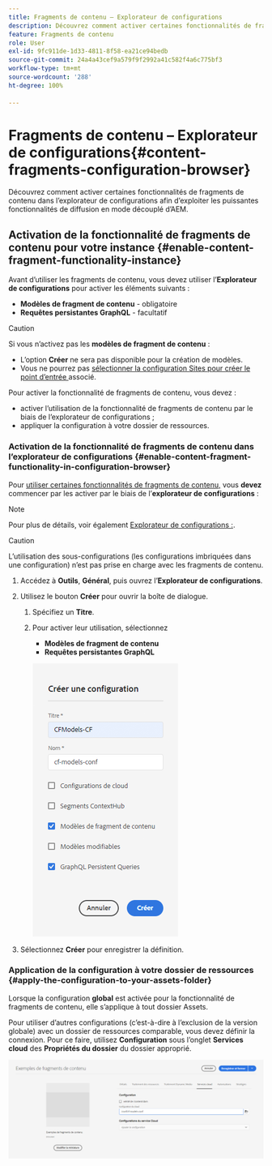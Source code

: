 ```yaml
---
title: Fragments de contenu – Explorateur de configurations
description: Découvrez comment activer certaines fonctionnalités de fragments de contenu dans l’explorateur de configurations afin d’exploiter les puissantes fonctionnalités de diffusion en mode découplé d’AEM.
feature: Fragments de contenu
role: User
exl-id: 9fc911de-1d33-4811-8f58-ea21ce94bedb
source-git-commit: 24a4a43cef9a579f9f2992a41c582f4a6c775bf3
workflow-type: tm+mt
source-wordcount: '288'
ht-degree: 100%

---
```


# Fragments de contenu – Explorateur de configurations{#content-fragments-configuration-browser}

Découvrez comment activer certaines fonctionnalités de fragments de contenu dans l’explorateur de configurations afin d’exploiter les puissantes fonctionnalités de diffusion en mode découplé d’AEM.

## Activation de la fonctionnalité de fragments de contenu pour votre instance {#enable-content-fragment-functionality-instance}

Avant d’utiliser les fragments de contenu, vous devez utiliser l’**Explorateur de configurations** pour activer les éléments suivants :

* **Modèles de fragment de contenu** - obligatoire
* **Requêtes persistantes GraphQL** - facultatif

>[!CAUTION]
>
>Si vous n’activez pas les **modèles de fragment de contenu** :
>
>* L’option **Créer** ne sera pas disponible pour la création de modèles.
>* Vous ne pourrez pas [sélectionner la configuration Sites pour créer le point d’entrée ](/help/assets/content-fragments/graphql-api-content-fragments.md#enabling-graphql-endpoint) associé.


Pour activer la fonctionnalité de fragments de contenu, vous devez :

* activer l’utilisation de la fonctionnalité de fragments de contenu par le biais de l’explorateur de configurations ;
* appliquer la configuration à votre dossier de ressources.

### Activation de la fonctionnalité de fragments de contenu dans l’explorateur de configurations {#enable-content-fragment-functionality-in-configuration-browser}

Pour [utiliser certaines fonctionnalités de fragments de contenu,](#creating-a-content-fragment-model) vous **devez** commencer par les activer par le biais de l’**explorateur de configurations** :

>[!NOTE]
>
>Pour plus de détails, voir également [Explorateur de configurations :](/help/implementing/developing/introduction/configurations.md#using-configuration-browser).

>[!CAUTION]
>
>L’utilisation des sous-configurations (les configurations imbriquées dans une configuration) n’est pas prise en charge avec les fragments de contenu.

1. Accédez à **Outils**, **Général**, puis ouvrez l’**Explorateur de configurations**.

1. Utilisez le bouton **Créer** pour ouvrir la boîte de dialogue.

   1. Spécifiez un **Titre**.
   1. Pour activer leur utilisation, sélectionnez
      * **Modèles de fragment de contenu**
      * **Requêtes persistantes GraphQL**

      ![Définir la configuration](assets/cfm-conf-01.png)


1. Sélectionnez **Créer** pour enregistrer la définition.

<!-- 1. Select the location appropriate to your website. -->

### Application de la configuration à votre dossier de ressources {#apply-the-configuration-to-your-assets-folder}

Lorsque la configuration **global** est activée pour la fonctionnalité de fragments de contenu, elle s’applique à tout dossier Assets.

Pour utiliser d’autres configurations (c’est-à-dire à l’exclusion de la version globale) avec un dossier de ressources comparable, vous devez définir la connexion. Pour ce faire, utilisez **Configuration** sous l’onglet **Services cloud** des **Propriétés du dossier** du dossier approprié.

![Appliquer la configuration](assets/cfm-conf-02.png)

